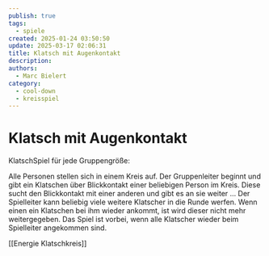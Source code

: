 ```yaml
---
publish: true
tags:
  - spiele
created: 2025-01-24 03:50:50
update: 2025-03-17 02:06:31
title: Klatsch mit Augenkontakt
description: 
authors:
  - Marc Bielert
category:
  - cool-down
  - kreisspiel
---
```


#  Klatsch mit Augenkontakt

KlatschSpiel für jede Gruppengröße:

Alle Personen stellen sich in einem Kreis auf.
Der Gruppenleiter beginnt und gibt ein Klatschen über Blickkontakt einer beliebigen Person im Kreis. Diese sucht den Blickkontakt mit einer anderen und gibt es an sie weiter …
Der Spielleiter kann beliebig viele weitere Klatscher in die Runde werfen. Wenn einen ein Klatschen bei ihm wieder ankommt, ist wird dieser nicht mehr weitergegeben.
Das Spiel ist vorbei, wenn alle Klatscher wieder beim Spielleiter angekommen sind.

[[Energie Klatschkreis]]